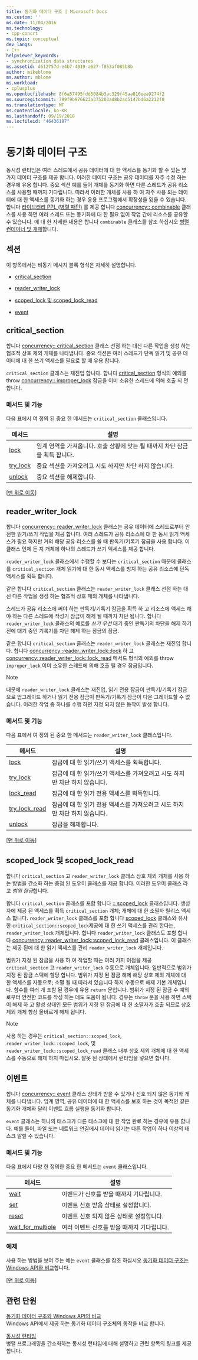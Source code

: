 ```yaml
---
title: 동기화 데이터 구조 | Microsoft Docs
ms.custom: ''
ms.date: 11/04/2016
ms.technology:
- cpp-concrt
ms.topic: conceptual
dev_langs:
- C++
helpviewer_keywords:
- synchronization data structures
ms.assetid: d612757d-e4b7-4019-a627-f853af085b8b
author: mikeblome
ms.author: mblome
ms.workload:
- cplusplus
ms.openlocfilehash: 8f6a57495fdd5084b3ac329f45aa816eea9274f2
ms.sourcegitcommit: 799f9b976623a375203ad8b2ad5147bd6a2212f0
ms.translationtype: MT
ms.contentlocale: ko-KR
ms.lasthandoff: 09/19/2018
ms.locfileid: "46436197"
---
```

# <a name="synchronization-data-structures"></a>동기화 데이터 구조

동시성 런타임은 여러 스레드에서 공유 데이터에 대 한 액세스를 동기화 할 수 있는 몇 가지 데이터 구조를 제공 합니다. 이러한 데이터 구조는 공유 데이터를 자주 수정 하는 경우에 유용 합니다. 중요 섹션 예를 들어 개체를 동기화 하면 다른 스레드가 공유 리소스를 사용할 때까지 기다립니다. 따라서 이러한 개체를 사용 하 여 자주 사용 되는 데이터에 대 한 액세스를 동기화 하는 경우 응용 프로그램에서 확장성을 잃을 수 있습니다. 합니다 [라이브러리 PPL (병렬 패턴)](../../parallel/concrt/parallel-patterns-library-ppl.md) 를 제공 합니다 [concurrency:: combinable](../../parallel/concrt/reference/combinable-class.md) 클래스를 사용 하면 여러 스레드 또는 동기화에 대 한 필요 없이 작업 간에 리소스를 공유할 수 있습니다. 에 대 한 자세한 내용은 합니다 `combinable` 클래스를 참조 하십시오 [병렬 컨테이너 및 개체](../../parallel/concrt/parallel-containers-and-objects.md)합니다.

##  <a name="top"></a> 섹션

이 항목에서는 비동기 메시지 블록 형식은 자세히 설명합니다.

- [critical_section](#critical_section)

- [reader_writer_lock](#reader_writer_lock)

- [scoped_lock 및 scoped_lock_read](#scoped_lock)

- [event](#event)

##  <a name="critical_section"></a> critical_section

합니다 [concurrency:: critical_section](../../parallel/concrt/reference/critical-section-class.md) 클래스 선점 하는 대신 다른 작업을 생성 하는 협조적 상호 제외 개체를 나타냅니다. 중요 섹션은 여러 스레드가 단독 읽기 및 공유 데이터에 대 한 쓰기 액세스를 필요로 할 때 유용 합니다.

`critical_section` 클래스는 재진입 합니다. 합니다 [critical_section](reference/critical-section-class.md#lock) 형식의 예외를 throw [concurrency:: improper_lock](../../parallel/concrt/reference/improper-lock-class.md) 잠금을 이미 소유한 스레드에 의해 호출 되 면 합니다.

### <a name="methods-and-features"></a>메서드 및 기능

다음 표에서 여 정의 된 중요 한 메서드는 `critical_section` 클래스입니다.

|메서드|설명|
|------------|-----------------|
|[lock](reference/critical-section-class.md#lock)|임계 영역을 가져옵니다. 호출 상황에 맞는 될 때까지 차단 잠금을 획득 합니다.|
|[try_lock](reference/critical-section-class.md#try_lock)|중요 섹션을 가져오려고 시도 하지만 차단 하지 않습니다.|
|[unlock](reference/critical-section-class.md#unlock)|중요 섹션을 해제합니다.|

[[맨 위로 이동](#top)]

##  <a name="reader_writer_lock"></a> reader_writer_lock

합니다 [concurrency:: reader_writer_lock](../../parallel/concrt/reference/reader-writer-lock-class.md) 클래스는 공유 데이터에 스레드로부터 안전한 읽기/쓰기 작업을 제공 합니다. 여러 스레드가 공유 리소스에 대 한 동시 읽기 액세스가 필요 하지만 거의 해당 공유 리소스를 쓸 때 판독기/기록기 잠금을 사용 합니다. 이 클래스 언제 든 지 개체에 하나의 스레드가 쓰기 액세스를 제공 합니다.

`reader_writer_lock` 클래스에서 수행할 수 보다는 `critical_section` 때문에 클래스를 `critical_section` 개체 읽기에 대 한 동시 액세스를 방지 하는 공유 리소스에 단독 액세스를 획득 합니다.

같은 합니다 `critical_section` 클래스는 `reader_writer_lock` 클래스 선점 하는 대신 다른 작업을 생성 하는 협조적 상호 제외 개체를 나타냅니다.

스레드가 공유 리소스에 써야 하는 판독기/기록기 잠금을 획득 하 고 리소스에 액세스 해야 하는 다른 스레드에 작성기 잠금이 해제 될 때까지 차단 됩니다. 합니다 `reader_writer_lock` 클래스의 예로를 *쓰기 우선* 대기 중인 판독기의 차단을 해제 하기 전에 대기 중인 기록기를 차단 해제 하는 잠금의 잠금.

같은 합니다 `critical_section` 클래스는 `reader_writer_lock` 클래스는 재진입 합니다. 합니다 [concurrency::reader_writer_lock::lock](reference/reader-writer-lock-class.md#lock) 하 고 [concurrency::reader_writer_lock::lock_read](reference/reader-writer-lock-class.md#lock_read) 메서드 형식의 예외를 throw `improper_lock` 이미 소유한 스레드에 의해 호출 될 경우 잠금입니다.

> [!NOTE]
>  때문에 `reader_writer_lock` 클래스는 재진입, 읽기 전용 잠금이 판독기/기록기 잠금으로 업그레이드 하거나 읽기 전용 잠금이 판독기/기록기 잠금이 다운 그레이드할 수 없습니다. 이러한 작업 중 하나를 수행 하면 지정 되지 않은 동작이 발생 합니다.

### <a name="methods-and-features"></a>메서드 및 기능

다음 표에서 여 정의 된 중요 한 메서드는 `reader_writer_lock` 클래스입니다.

|메서드|설명|
|------------|-----------------|
|[lock](reference/reader-writer-lock-class.md#lock)|잠금에 대 한 읽기/쓰기 액세스를 획득합니다.|
|[try_lock](reference/reader-writer-lock-class.md#try_lock)|잠금에 대 한 읽기/쓰기 액세스를 가져오려고 시도 하지만 차단 하지 않습니다.|
|[lock_read](reference/reader-writer-lock-class.md#lock_read)|잠금에 대 한 읽기 전용 액세스를 획득합니다.|
|[try_lock_read](reference/reader-writer-lock-class.md#try_lock_read)|잠금에 대 한 읽기 전용 액세스를 가져오려고 시도 하지만 차단 하지 않습니다.|
|[unlock](reference/reader-writer-lock-class.md#unlock)|잠금을 해제합니다.|

[[맨 위로 이동](#top)]

##  <a name="scoped_lock"></a> scoped_lock 및 scoped_lock_read

합니다 `critical_section` 고 `reader_writer_lock` 클래스 상호 제외 개체를 사용 하는 방법을 간소화 하는 중첩 된 도우미 클래스를 제공 합니다. 이러한 도우미 클래스 라고 *범위 잠금*합니다.

합니다 `critical_section` 클래스를 포함 합니다 [:: scoped_lock](reference/critical-section-class.md#critical_section__scoped_lock_class) 클래스입니다. 생성자에 제공 된 액세스를 획득 `critical_section` 개체; 개체에 대 한 소멸자 릴리스 액세스 합니다. `reader_writer_lock` 클래스를 포함 합니다 [scoped_lock](reference/reader-writer-lock-class.md#scoped_lock_class) 클래스와 유사한 `critical_section::scoped_lock`제공에 대 한 쓰기 액세스를 관리 한다는, `reader_writer_lock` 개체입니다. 합니다 `reader_writer_lock` 클래스도 포함 합니다 [concurrency::reader_writer_lock::scoped_lock_read](reference/reader-writer-lock-class.md#scoped_lock_read_class) 클래스입니다. 이 클래스는 제공 된에 대 한 읽기 액세스를 관리 `reader_writer_lock` 개체입니다.

범위가 지정 된 잠금을 사용 하 여 작업할 때는 여러 가지 이점을 제공 `critical_section` 고 `reader_writer_lock` 수동으로 개체입니다. 일반적으로 범위가 지정 된 잠금 스택에 할당 합니다. 범위가 지정 된 잠금 해제 해당 상호 제외 개체에 대 한 액세스를 자동으로; 소멸 될 때 따라서 있습니다 하지 수동으로 해제 기본 개체입니다. 함수를 여러 개 포함 된 경우에 유용 `return` 문입니다. 범위가 지정 된 잠금 수 예외 로부터 안전한 코드를 작성 하는 데도 도움이 됩니다. 경우는 `throw` 문을 사용 하면 스택이 해제 하 고 활성 상태인 모든 범위가 지정 된 잠금에 대 한 소멸자가 호출 되므로 상호 제외 개체 항상 올바르게 해제 됩니다.

> [!NOTE]
>  사용 하는 경우는 `critical_section::scoped_lock`, `reader_writer_lock::scoped_lock`, 및 `reader_writer_lock::scoped_lock_read` 클래스 내부 상호 제외 개체에 대 한 액세스를 수동으로 해제 하지 마십시오. 잘못 된 상태에서 런타임을 넣으면 합니다.

##  <a name="event"></a> 이벤트

합니다 [concurrency:: event](../../parallel/concrt/reference/event-class.md) 클래스 상태가 받을 수 있거나 신호 되지 않은 동기화 개체를 나타냅니다. 임계 영역, 공유 데이터에 대 한 액세스를 보호 하는 것이 목적인 같은 동기화 개체와 달리 이벤트 흐름 실행을 동기화 합니다.

`event` 클래스는 하나의 태스크가 다른 태스크에 대 한 작업 완료 하는 경우에 유용 합니다. 예를 들어, 파일 또는 네트워크 연결에서 데이터 읽기는 다른 작업이 하나 이상의 태스크 알릴 수 있습니다.

### <a name="methods-and-features"></a>메서드 및 기능

다음 표에서 다양 한 정의한 중요 한 메서드는 `event` 클래스입니다.

|메서드|설명|
|------------|-----------------|
|[wait](reference/event-class.md#wait)|이벤트가 신호를 받을 때까지 기다립니다.|
|[set](reference/event-class.md#set)|이벤트 신호 받음 상태로 설정합니다.|
|[reset](reference/event-class.md#reset)|이벤트 신호 되지 않은 상태로 설정합니다.|
|[wait_for_multiple](reference/event-class.md#wait_for_multiple)|여러 이벤트 신호를 받을 때까지 기다립니다.|

### <a name="example"></a>예제

사용 하는 방법을 보여 주는 예는 `event` 클래스를 참조 하십시오 [동기화 데이터 구조는 Windows API와 비교](../../parallel/concrt/comparing-synchronization-data-structures-to-the-windows-api.md)합니다.

[[맨 위로 이동](#top)]

## <a name="related-sections"></a>관련 단원

[동기화 데이터 구조와 Windows API의 비교](../../parallel/concrt/comparing-synchronization-data-structures-to-the-windows-api.md)<br/>
Windows API에서 제공 하는 동기화 데이터 구조체의 동작을 비교 합니다.

[동시성 런타임](../../parallel/concrt/concurrency-runtime.md)<br/>
병렬 프로그래밍을 간소화하는 동시성 런타임에 대해 설명하고 관련 항목의 링크를 제공합니다.

